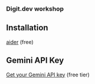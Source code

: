 ### Digit.dev workshop

## Installation

[aider](https://aider.chat/docs/install.html) (free)

## Gemini API Key

[Get your Gemini API key](https://aistudio.google.com/apikey) (free tier)
